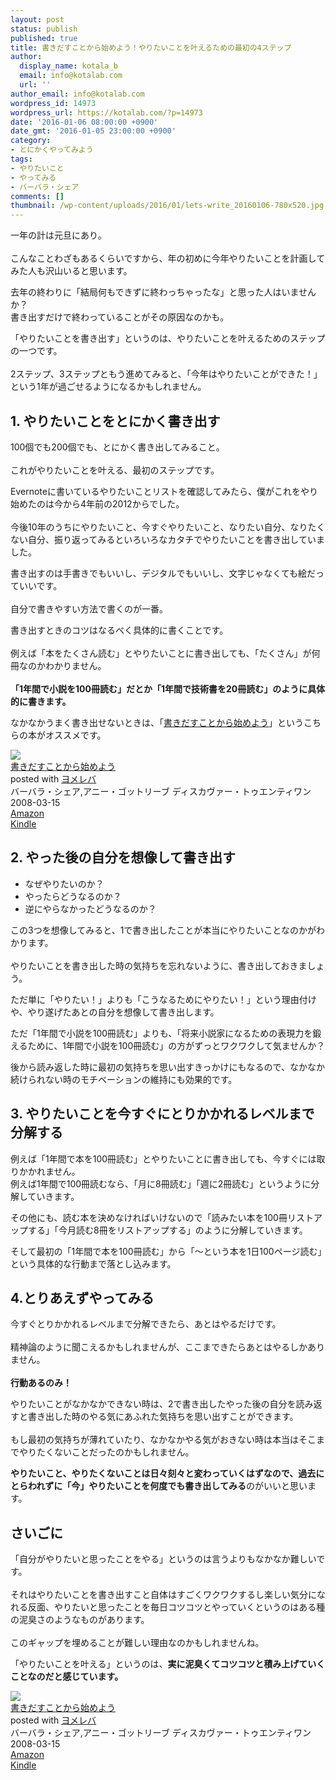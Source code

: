 ```yaml
---
layout: post
status: publish
published: true
title: 書きだすことから始めよう！やりたいことを叶えるための最初の4ステップ
author:
  display_name: kotala_b
  email: info@kotalab.com
  url: ''
author_email: info@kotalab.com
wordpress_id: 14973
wordpress_url: https://kotalab.com/?p=14973
date: '2016-01-06 08:00:00 +0900'
date_gmt: '2016-01-05 23:00:00 +0900'
category:
- とにかくやってみよう
tags:
- やりたいこと
- やってみる
- バーバラ・シェア
comments: []
thumbnail: /wp-content/uploads/2016/01/lets-write_20160106-780x520.jpg
---
```

<p>一年の計は元旦にあり。<br><br />
こんなことわざもあるくらいですから、年の初めに今年やりたいことを計画してみた人も沢山いると思います。  </p>
<p>去年の終わりに「結局何もできずに終わっちゃったな」と思った人はいませんか？<br />
書き出すだけで終わっていることがその原因なのかも。</p>
<p>「やりたいことを書き出す」というのは、やりたいことを叶えるためのステップの一つです。<br><br />
2ステップ、3ステップともう進めてみると、「今年はやりたいことができた！」という1年が過ごせるようになるかもしれません。</p>
<!--more-->
<h2>1. やりたいことをとにかく書き出す</h2>
<p>100個でも200個でも、とにかく書き出してみること。<br><br />
これがやりたいことを叶える、最初のステップです。</p>
<p>Evernoteに書いているやりたいことリストを確認してみたら、僕がこれをやり始めたのは今から4年前の2012からでした。<br><br />
今後10年のうちにやりたいこと、今すぐやりたいこと、なりたい自分、なりたくない自分、振り返ってみるといろいろなカタチでやりたいことを書き出していました。</p>
<p>書き出すのは手書きでもいいし、デジタルでもいいし、文字じゃなくても絵だっていいです。<br><br />
自分で書きやすい方法で書くのが一番。</p>
<p>書き出すときのコツはなるべく具体的に書くことです。<br><br />
例えば「本をたくさん読む」とやりたいことに書き出しても、「たくさん」が何冊なのかわかりません。<br><br />
<strong> 「1年間で小説を100冊読む」だとか「1年間で技術書を20冊読む」のように具体的に書きます。 </strong></p>
<p>なかなかうまく書き出せないときは、「<a href="https://www.amazon.co.jp/exec/obidos/asin/4887596243/same-22/" target="_blank" >書きだすことから始めよう</a>」というこちらの本がオススメです。</p>
<div class="booklink-box">
<div class="booklink-image"><a href="https://www.amazon.co.jp/exec/obidos/asin/4887596243/same-22/" target="_blank" ><img src="https://images-fe.ssl-images-amazon.com/images/I/411%2BKPrJOGL._SL160_.jpg" style="border: none;" /></a></div>
<div class="booklink-info">
<div class="booklink-name"><a href="https://www.amazon.co.jp/exec/obidos/asin/4887596243/same-22/" target="_blank" >書きだすことから始めよう</a>
<div class="booklink-powered-date">posted with <a href="https://yomereba.com" rel="nofollow" target="_blank">ヨメレバ</a></div>
</div>
<div class="booklink-detail">バーバラ・シェア,アニー・ゴットリーブ ディスカヴァー・トゥエンティワン 2008-03-15    </div>
<div class="booklink-link2">
<div class="shoplinkamazon"><a href="https://www.amazon.co.jp/exec/obidos/asin/4887596243/same-22/" target="_blank" >Amazon</a></div>
<div class="shoplinkkindle"><a href="https://www.amazon.co.jp/gp/search?keywords=%8F%91%82%AB%82%BE%82%B7%82%B1%82%C6%82%A9%82%E7%8En%82%DF%82%E6%82%A4&__mk_ja_JP=%83J%83%5E%83J%83i&url=node%3D2275256051&tag=same-22" target="_blank" >Kindle</a></div>
</div>
</div>
<div class="booklink-footer"></div>
</div>
<h2>2. やった後の自分を想像して書き出す</h2>
<ul>
<li>なぜやりたいのか？  </li>
<li>やったらどうなるのか？  </li>
<li>逆にやらなかったどうなるのか？  </li>
</ul>
<p>この3つを想像してみると、1で書き出したことが本当にやりたいことなのかがわかります。<br><br />
やりたいことを書き出した時の気持ちを忘れないように、書き出しておきましょう。  </p>
<p>ただ単に「やりたい！」よりも「こうなるためにやりたい！」という理由付けや、やり遂げたあとの自分を想像して書き出します。</p>
<p>ただ「1年間で小説を100冊読む」よりも、「将来小説家になるための表現力を鍛えるために、1年間で小説を100冊読む」の方がずっとワクワクして気ませんか？</p>
<p>後から読み返した時に最初の気持ちを思い出すきっかけにもなるので、なかなか続けられない時のモチベーションの維持にも効果的です。</p>
<h2>3. やりたいことを今すぐにとりかかれるレベルまで分解する</h2>
<p>例えば「1年間で本を100冊読む」とやりたいことに書き出しても、今すぐには取りかかれません。<br />
例えば1年間で100冊読むなら、「月に8冊読む」「週に2冊読む」というように分解していきます。</p>
<p>その他にも、読む本を決めなければいけないので「読みたい本を100冊リストアップする」「今月読む8冊をリストアップする」のように分解していきます。</p>
<p>そして最初の「1年間で本を100冊読む」から「〜という本を1日100ページ読む」という具体的な行動まで落とし込みます。  </p>
<h2>4.とりあえずやってみる</h2>
<p>今すぐとりかかれるレベルまで分解できたら、あとはやるだけです。<br><br />
精神論のように聞こえるかもしれませんが、ここまできたらあとはやるしかありません。<br><br />
<strong> 行動あるのみ！ </strong></p>
<p>やりたいことがなかなかできない時は、2で書き出したやった後の自分を読み返すと書き出した時のやる気にあふれた気持ちを思い出すことができます。<br><br />
もし最初の気持ちが薄れていたり、なかなかやる気がおきない時は本当はそこまでやりたくないことだったのかもしれません。</p>
<p><strong>やりたいこと、やりたくないことは日々刻々と変わっていくはずなので、過去にとらわれずに「今」やりたいことを何度でも書き出してみる</strong>のがいいと思います。</p>
<h2>さいごに</h2>
<p>「自分がやりたいと思ったことをやる」というのは言うよりもなかなか難しいです。<br><br />
それはやりたいことを書き出すこと自体はすごくワクワクするし楽しい気分になれる反面、やりたいと思ったことを毎日コツコツとやっていくというのはある種の泥臭さのようなものがあります。<br><br />
このギャップを埋めることが難しい理由なのかもしれませんね。</p>
<p>「やりたいことを叶える」というのは、<strong>実に泥臭くてコツコツと積み上げていくことなのだと感じています。</strong></p>
<div class="booklink-box">
<div class="booklink-image"><a href="https://www.amazon.co.jp/exec/obidos/asin/4887596243/same-22/" target="_blank" ><img src="https://images-fe.ssl-images-amazon.com/images/I/411%2BKPrJOGL._SL160_.jpg" style="border: none;" /></a></div>
<div class="booklink-info">
<div class="booklink-name"><a href="https://www.amazon.co.jp/exec/obidos/asin/4887596243/same-22/" target="_blank" >書きだすことから始めよう</a>
<div class="booklink-powered-date">posted with <a href="https://yomereba.com" rel="nofollow" target="_blank">ヨメレバ</a></div>
</div>
<div class="booklink-detail">バーバラ・シェア,アニー・ゴットリーブ ディスカヴァー・トゥエンティワン 2008-03-15    </div>
<div class="booklink-link2">
<div class="shoplinkamazon"><a href="https://www.amazon.co.jp/exec/obidos/asin/4887596243/same-22/" target="_blank" >Amazon</a></div>
<div class="shoplinkkindle"><a href="https://www.amazon.co.jp/gp/search?keywords=%8F%91%82%AB%82%BE%82%B7%82%B1%82%C6%82%A9%82%E7%8En%82%DF%82%E6%82%A4&__mk_ja_JP=%83J%83%5E%83J%83i&url=node%3D2275256051&tag=same-22" target="_blank" >Kindle</a></div>
</div>
</div>
<div class="booklink-footer"></div>
</div>
